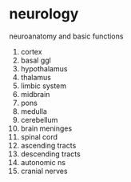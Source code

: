# neurology
neuroanatomy and basic functions

1. cortex
2. basal ggl
3. hypothalamus
5. thalamus
6. limbic system
7. midbrain
8. pons
9. medulla
10. cerebellum
11. brain meninges
12. spinal cord
13. ascending tracts
14. descending tracts
15. autonomic ns
16. cranial nerves

